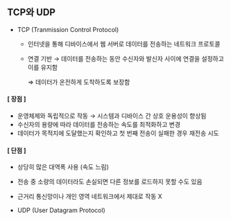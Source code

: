 ## TCP와 UDP
- TCP (Tranmission Control Protocol)
  - 인터넷을 통해 디바이스에서 웹 서버로 데이터를 전송하는 네트워크 프로토콜
  - 연결 기반 → 데이터를 전송하는 동안 수신자와 발신자 사이에 연결을 설정하고 이를 유지함
    
    ⇒ 데이터가 온전하게 도착하도록 보장함
    
#### [ 장점 ]
  - 운영체제와 독립적으로 작동 → 시스템과 디바이스 간 상호 운용성이 향상됨
  - 수신자의 용량에 따라 데이터를 전송하는 속도를 최적화하고 변경
  - 데이터가 목적지에 도달했는지 확인하고 첫 번째 전송이 실패한 경우 재전송 시도
#### [ 단점 ]
  - 상당히 많은 대역폭 사용 (속도 느림)
  - 전송 중 소량의 데이터라도 손실되면 다른 정보를 로드하지 못할 수도 있음
  - 근거리 통신망이나 개인 영역 네트워크에서 제대로 작동 X
    
- UDP (User Datagram Protocol)
